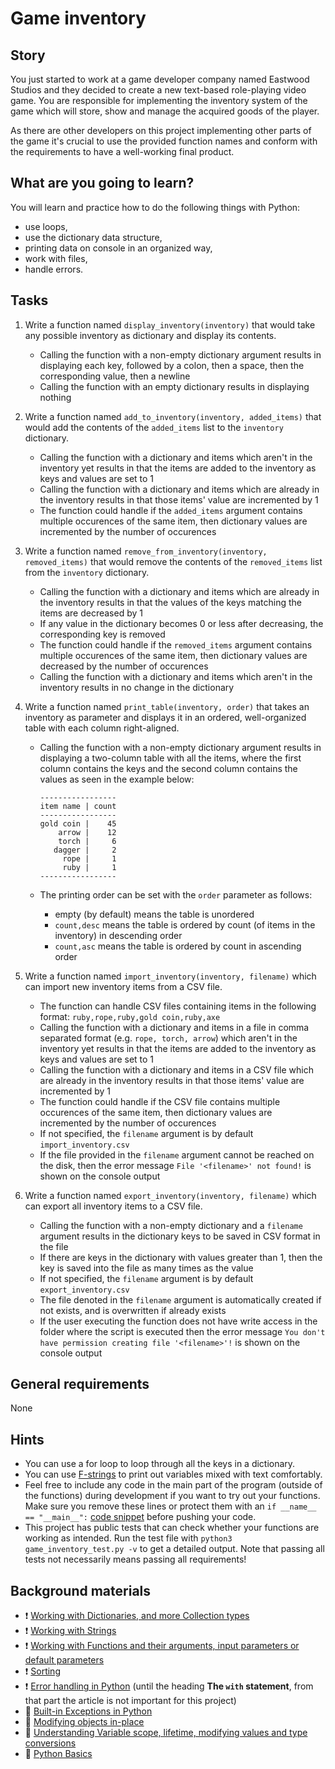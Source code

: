 # Game inventory

## Story

You just started to work at a game developer company named Eastwood Studios
and they decided to create a new text-based role-playing video game.
You are responsible for implementing the inventory system of the game which
will store, show and manage the acquired goods of the player.

As there are other developers on this project implementing other parts of the game
it's crucial to use the provided function names and conform with the requirements
to have a well-working final product.


## What are you going to learn?
You will learn and practice how to do the following things with Python:
- use loops,
- use the dictionary data structure,
- printing data on console in an organized way,
- work with files,
- handle errors.

## Tasks


1. Write a function named `display_inventory(inventory)` that would take any possible inventory as dictionary and display its contents.

    - Calling the function with a non-empty dictionary argument results in displaying each key, followed by a colon, then a space, then the corresponding value, then a newline
    - Calling the function with an empty dictionary results in displaying nothing

2. Write a function named `add_to_inventory(inventory, added_items)` that would add the contents of the `added_items` list to the `inventory` dictionary.

    - Calling the function with a dictionary and items which aren't in the inventory yet results in that the items are added to the inventory as keys and values are set to 1
    - Calling the function with a dictionary and items which are already in the inventory results in that those items' value are incremented by 1
    - The function could handle if the `added_items` argument contains multiple occurences of the same item, then dictionary values are incremented by the number of occurences

3. Write a function named `remove_from_inventory(inventory, removed_items)` that would remove the contents of the `removed_items` list from the `inventory` dictionary.

    - Calling the function with a dictionary and items which are already in the inventory results in that the values of the keys matching the items are decreased by 1
    - If any value in the dictionary becomes 0 or less after decreasing, the corresponding key is removed
    - The function could handle if the `removed_items` argument contains multiple occurences of the same item, then dictionary values are decreased by the number of occurences
    - Calling the function with a dictionary and items which aren't in the inventory results in no change in the dictionary

4. Write a function named `print_table(inventory, order)` that takes an inventory as parameter and displays it in an ordered, well-organized table with each column right-aligned.

    - Calling the function with a non-empty dictionary argument results
in displaying a two-column table with all the items, where the first
column contains the keys and the second column contains the values
as seen in the example below:

          -----------------
          item name | count
          -----------------
          gold coin |    45
              arrow |    12
              torch |     6
             dagger |     2
               rope |     1
               ruby |     1
          -----------------
    - The printing order can be set with the `order` parameter as follows:
      * empty (by default) means the table is unordered
      * `count,desc` means the table is ordered by count (of items in the inventory) in descending order
      * `count,asc` means the table is ordered by count in ascending order

5. Write a function named `import_inventory(inventory, filename)` which can import new inventory items from a CSV file.

    - The function can handle CSV files containing items in the following format:
`ruby,rope,ruby,gold coin,ruby,axe`
    - Calling the function with a dictionary and items in a file in comma separated format (e.g. `rope, torch, arrow`) which aren't in the inventory yet results in that the items are added to the inventory as keys and values are set to 1
    - Calling the function with a dictionary and items in a CSV file which are already in the inventory results in that those items' value are incremented by 1
    - The function could handle if the CSV file contains multiple occurences of the same item, then dictionary values are incremented by the number of occurences
    - If not specified, the `filename` argument is by default `import_inventory.csv`
    - If the file provided in the `filename` argument cannot be reached on the disk, then the error message `File '<filename>' not found!` is shown on the console output

6. Write a function named `export_inventory(inventory, filename)` which can export all inventory items to a CSV file.

    - Calling the function with a non-empty dictionary and a `filename` argument results in the dictionary keys to be saved in CSV format in the file
    - If there are keys in the dictionary with values greater than 1, then the key is saved into the file as many times as the value
    - If not specified, the `filename` argument is by default `export_inventory.csv`
    - The file denoted in the `filename` argument is automatically created if not exists, and is overwritten if already exists
    - If the user executing the function does not have write access in the folder where the script is executed then the error message `You don't have permission creating file '<filename>'!` is shown on the console output


## General requirements


None

## Hints

- You can use a for loop to loop through all the keys in a dictionary.
- You can use [F-strings](https://realpython.com/python-f-strings/) to print out
variables mixed with text comfortably.
- Feel free to include any code in the main part of the program (outside of
the functions) during development if you want to try out your functions.
Make sure you remove these lines or protect them with an `if __name__ == "__main__":`
[code snippet](https://docs.python.org/3/library/__main__.html) before pushing
your code.
- This project has public tests that can check whether your functions are working
as intended. Run the test file with `python3 game_inventory_test.py -v` to get a
detailed output. Note that passing all tests not necessarily means passing all
requirements!


## Background materials

- :exclamation: [Working with Dictionaries, and more Collection types](https://learn.code.cool/codecool-graph/#/../pages/python/working-with-dictionaries-and-more-collection-types)
- :exclamation: [Working with Strings](https://learn.code.cool/codecool-graph/#/../pages/python/working-with-strings-string-functions-and-manipulators)
- :exclamation: [Working with Functions and their arguments, input parameters or default parameters](https://learn.code.cool/codecool-graph/#/../pages/python/working-with-functions-and-their-arguments-input-parameters-or-default-parameters)
- :exclamation: [Sorting](https://learn.code.cool/codecool-graph/#/../pages/python/sorting)
- :exclamation: [Error handling in Python](https://python-textbok.readthedocs.io/en/stable/Errors_and_Exceptions.html)
(until the heading **The `with` statement**, from that part the article is not
important for this project)
- :open_book: [Built-in Exceptions in Python](https://docs.python.org/3/library/exceptions.html#bltin-exceptions)
- :open_book: [Modifying objects in-place](https://learn.code.cool/codecool-graph/#/../pages/python/modifying-objects)
- :open_book: [Understanding Variable scope, lifetime, modifying values and type conversions](https://learn.code.cool/codecool-graph/#/../pages/python/variable-scopes-and-conversions)
- :open_book: [Python Basics](https://learn.code.cool/codecool-graph/#/../pages/python/python-basics)
